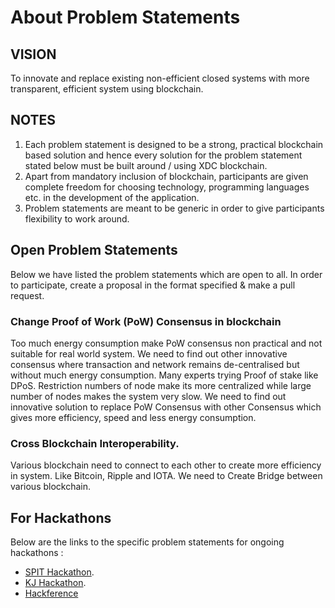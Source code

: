 # About Problem Statements

## VISION

To innovate and replace existing non-efficient closed systems with more transparent, efficient system using blockchain.

## NOTES
1. Each problem statement is designed to be a strong, practical blockchain based solution and hence every solution for the problem statement stated below must be built around / using XDC blockchain.
2. Apart from mandatory inclusion of blockchain, participants are given complete freedom for choosing technology, programming languages etc. in the development of the application.
3. Problem statements are meant to be generic in order to give participants flexibility to work around.


## Open Problem Statements

Below we have listed the problem statements which are open to all. In order to participate, create a proposal in the format specified & make a pull request.

### Change Proof of Work (PoW) Consensus in blockchain

Too much energy consumption make PoW consensus non practical and not suitable for real world system.
We need to find out other innovative consensus where transaction and network remains de-centralised but without much energy consumption. Many experts trying Proof of stake like DPoS. Restriction numbers of node make its more centralized while large number of nodes makes the system very slow.
We need to find out innovative solution to replace PoW Consensus with other Consensus which gives more efficiency, speed and less energy consumption.

### Cross Blockchain Interoperability.

Various blockchain need to connect to each other to create more efficiency in system. Like Bitcoin, Ripple and IOTA. We need to Create Bridge between various blockchain.


## For Hackathons

Below are the links to the specific problem statements for ongoing hackathons :

* [SPIT Hackathon](./SPIT/SPIT.md).
* [KJ Hackathon](./KJ/KJ.md).
* [Hackference](./Hackference/hackference.md)
